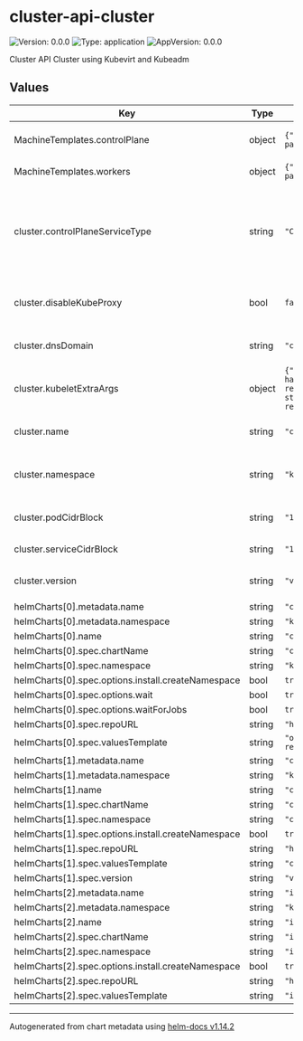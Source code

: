 # cluster-api-cluster

![Version: 0.0.0](https://img.shields.io/badge/Version-0.0.0-informational?style=flat-square) ![Type: application](https://img.shields.io/badge/Type-application-informational?style=flat-square) ![AppVersion: 0.0.0](https://img.shields.io/badge/AppVersion-0.0.0-informational?style=flat-square)

Cluster API Cluster using Kubevirt and Kubeadm

## Values

| Key | Type | Default | Description |
|-----|------|---------|-------------|
| MachineTemplates.controlPlane | object | `{"cores":2,"cpuModel":"host-passthrough","disk":"32Gi","memory":"4Gi","size":1}` | Control Plane VM pool spec |
| MachineTemplates.workers | object | `{"cores":4,"cpuModel":"host-passthrough","disk":"32Gi","memory":"8Gi","size":2}` | Worker VM spec |
| cluster.controlPlaneServiceType | string | `"ClusterIP"` | Type of service to use when exposing control plane endpoint on Host |
| cluster.disableKubeProxy | bool | `false` | Disable the deployment of kube-proxy |
| cluster.dnsDomain | string | `"cluster.local"` | Cluster internal DNS domain |
| cluster.kubeletExtraArgs | object | `{"eviction-hard":"memory.available<500Mi,nodefs.available<10%","kube-reserved":"cpu=1,memory=2Gi,ephemeral-storage=1Gi","system-reserved":"cpu=500m,memory=1Gi,ephemeral-storage=1Gi"}` | Extra args to pass to kubelet |
| cluster.name | string | `"capi"` | Name of the cluster to create |
| cluster.namespace | string | `"kubevirt"` | Namespace in which to host cluster components |
| cluster.podCidrBlock | string | `"10.243.0.0/16"` | CIDR block for pod network |
| cluster.serviceCidrBlock | string | `"10.95.0.0/16"` | CIDR block for services |
| cluster.version | string | `"v1.30.1"` | Version of kubernetes to deploy |
| helmCharts[0].metadata.name | string | `"clilum"` |  |
| helmCharts[0].metadata.namespace | string | `"kubevirt"` |  |
| helmCharts[0].name | string | `"cilium"` |  |
| helmCharts[0].spec.chartName | string | `"cilium"` |  |
| helmCharts[0].spec.namespace | string | `"kube-system"` |  |
| helmCharts[0].spec.options.install.createNamespace | bool | `true` |  |
| helmCharts[0].spec.options.wait | bool | `true` |  |
| helmCharts[0].spec.options.waitForJobs | bool | `true` |  |
| helmCharts[0].spec.repoURL | string | `"https://helm.cilium.io/"` |  |
| helmCharts[0].spec.valuesTemplate | string | `"operator:\n  replicas: 1\nhubble:\n  enabled: true\n  relay:\n    enabled: true\n  ui:\n    enabled: true"` |  |
| helmCharts[1].metadata.name | string | `"cert-manager"` |  |
| helmCharts[1].metadata.namespace | string | `"kubevirt"` |  |
| helmCharts[1].name | string | `"cert-manager"` |  |
| helmCharts[1].spec.chartName | string | `"cert-manager"` |  |
| helmCharts[1].spec.namespace | string | `"cert-manager"` |  |
| helmCharts[1].spec.options.install.createNamespace | bool | `true` |  |
| helmCharts[1].spec.repoURL | string | `"https://charts.jetstack.io"` |  |
| helmCharts[1].spec.valuesTemplate | string | `"crds:\n  enabled: true"` |  |
| helmCharts[1].spec.version | string | `"v1.16.2"` |  |
| helmCharts[2].metadata.name | string | `"ingress-nginx"` |  |
| helmCharts[2].metadata.namespace | string | `"kubevirt"` |  |
| helmCharts[2].name | string | `"ingress-nginx"` |  |
| helmCharts[2].spec.chartName | string | `"ingress-nginx"` |  |
| helmCharts[2].spec.namespace | string | `"ingress-nginx"` |  |
| helmCharts[2].spec.options.install.createNamespace | bool | `true` |  |
| helmCharts[2].spec.repoURL | string | `"https://kubernetes.github.io/ingress-nginx"` |  |
| helmCharts[2].spec.valuesTemplate | string | `"install:\n  createNamespace: true"` |  |

----------------------------------------------
Autogenerated from chart metadata using [helm-docs v1.14.2](https://github.com/norwoodj/helm-docs/releases/v1.14.2)
